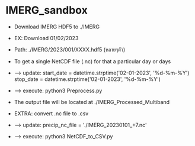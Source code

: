 # IMERG_sandbox

* Download IMERG HDF5 to ./IMERG
* EX: Download 01/02/2023
* Path: ./IMERG/2023/001/XXXX.hdf5 (หลายๆตัว)


* To get a single NetCDF file (.nc) for that a particular day or days
* --> update:
    start_date = datetime.strptime('02-01-2023', '%d-%m-%Y')
    stop_date = datetime.strptime('02-01-2023', '%d-%m-%Y')
* --> execute:
    python3 Preprocess.py
* The output file will be located at ./IMERG_Processed_Multiband


* EXTRA: convert .nc file to .csv
* --> update:
    precip_nc_file = './IMERG_20230101_+7.nc'
* --> execute:
    python3 NetCDF_to_CSV.py
